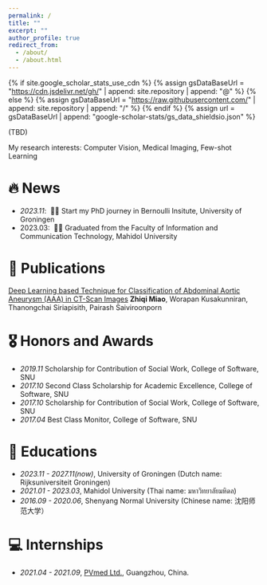 ```yaml
---
permalink: /
title: ""
excerpt: ""
author_profile: true
redirect_from: 
  - /about/
  - /about.html
---
```


{% if site.google_scholar_stats_use_cdn %}
{% assign gsDataBaseUrl = "https://cdn.jsdelivr.net/gh/" | append: site.repository | append: "@" %}
{% else %}
{% assign gsDataBaseUrl = "https://raw.githubusercontent.com/" | append: site.repository | append: "/" %}
{% endif %}
{% assign url = gsDataBaseUrl | append: "google-scholar-stats/gs_data_shieldsio.json" %}

<span class='anchor' id='about-me'></span>

(TBD)

My research interests: Computer Vision, Medical Imaging, Few-shot Learning


# 🔥 News
- *2023.11*: &nbsp;🎉🎉 Start my PhD journey in Bernoulli Insitute, University of Groningen
- 2023.03: &nbsp;🎉🎉 Graduated from the Faculty of Information and Communication Technology, Mahidol University 



# 📝 Publications 

[Deep Learning based Technique for Classification of Abdominal Aortic Aneurysm (AAA) in CT-Scan Images]([https://openaccess.thecvf.com/content_cvpr_2016/papers/He_Deep_Residual_Learning_CVPR_2016_paper.pdf](https://ieeexplore.ieee.org/document/9977972))
**Zhiqi Miao**, Worapan Kusakunniran, Thanongchai Siriapisith, Pairash Saiviroonporn



# 🎖 Honors and Awards
- *2019.11*  Scholarship for Contribution of Social Work, College of Software, SNU
- *2017.10*  Second Class Scholarship for Academic Excellence, College of Software, SNU
- *2017.10*  Scholarship for Contribution of Social Work, College of Software, SNU
- *2017.04*  Best Class Monitor, College of Software, SNU

  

# 📖 Educations
- *2023.11 - 2027.11(now)*, University of Groningen (Dutch name: Rijksuniversiteit Groningen)
- *2021.01 - 2023.03*, Mahidol University (Thai name: มหาวิทยาลัยมหิดล)
- *2016.09 - 2020.06*, Shenyang Normal University (Chinese name: 沈阳师范大学）



# 💻 Internships
- *2021.04 - 2021.09*, [PVmed Ltd.]([https://github.com/](https://www.pvmedtech.com/en/)), Guangzhou, China.
